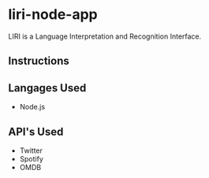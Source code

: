 # liri-node-app
 LIRI is a Language Interpretation and Recognition Interface.

## Instructions
	


## Langages Used
- Node.js

## API's Used
* Twitter
* Spotify
* OMDB
